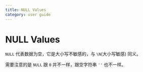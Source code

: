 ```yaml
---
title: NULL Values
category: user guide
---
```


# NULL Values

`NULL` 代表数据为空，它是大小写不敏感的，与 `\N`(大小写敏感) 同义。

需要注意的是 `NULL` 跟 `0` 并不一样，跟空字符串 `''` 也不一样。
